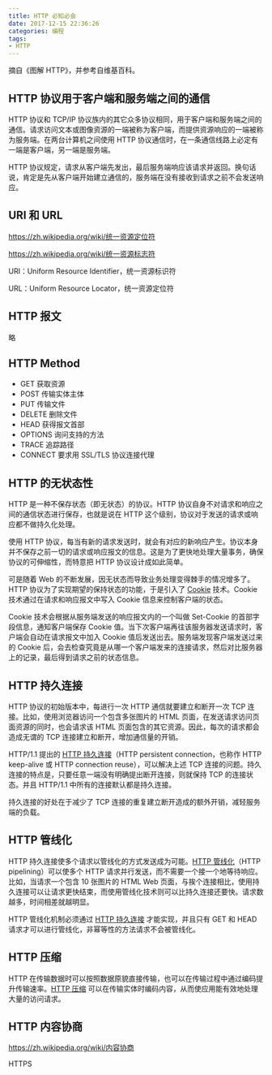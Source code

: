```yaml
---
title: HTTP 必知必会
date: 2017-12-15 22:36:26
categories: 编程
tags:
- HTTP
---
```

摘自《图解 HTTP》，并参考自维基百科。<!-- more -->

## HTTP 协议用于客户端和服务端之间的通信
HTTP 协议和 TCP/IP 协议族内的其它众多协议相同，用于客户端和服务端之间的通信。请求访问文本或图像资源的一端被称为客户端，而提供资源响应的一端被称为服务端。在两台计算机之间使用 HTTP 协议通信时，在一条通信线路上必定有一端是客户端，另一端是服务端。

HTTP 协议规定，请求从客户端先发出，最后服务端响应该请求并返回。换句话说，肯定是先从客户端开始建立通信的，服务端在没有接收到请求之前不会发送响应。

## URI 和 URL
https://zh.wikipedia.org/wiki/统一资源定位符

https://zh.wikipedia.org/wiki/统一资源标志符

URI：Uniform Resource Identifier，统一资源标识符

URL：Uniform Resource Locator，统一资源定位符

## HTTP 报文
略

## HTTP Method
- GET 获取资源
- POST 传输实体主体
- PUT 传输文件
- DELETE 删除文件
- HEAD 获得报文首部
- OPTIONS 询问支持的方法
- TRACE 追踪路径
- CONNECT 要求用 SSL/TLS 协议连接代理

## HTTP 的无状态性
HTTP 是一种不保存状态（即无状态）的协议。HTTP 协议自身不对请求和响应之间的通信状态进行保存，也就是说在 HTTP 这个级别，协议对于发送的请求或响应都不做持久化处理。

使用 HTTP 协议，每当有新的请求发送时，就会有对应的新响应产生。协议本身并不保存之前一切的请求或响应报文的信息。这是为了更快地处理大量事务，确保协议的可伸缩性，而特意把 HTTP 协议设计成如此简单。

可是随着 Web 的不断发展，因无状态而导致业务处理变得棘手的情况增多了。HTTP 协议为了实现期望的保持状态的功能，于是引入了 [Cookie](https://zh.wikipedia.org/wiki/Cookie) 技术。Cookie 技术通过在请求和响应报文中写入 Cookie 信息来控制客户端的状态。

Cookie 技术会根据从服务端发送的响应报文内的一个叫做 Set-Cookie 的首部字段信息，通知客户端保存 Cookie 值。当下次客户端再往该服务器发送请求时，客户端会自动在请求报文中加入 Cookie 值后发送出去。服务端发现客户端发送过来的 Cookie 后，会去检查究竟是从哪一个客户端发来的连接请求，然后对比服务器上的记录，最后得到请求之前的状态信息。

## HTTP 持久连接
HTTP 协议的初始版本中，每进行一次 HTTP 通信就要建立和断开一次 TCP 连接。比如，使用浏览器访问一个包含多张图片的 HTML 页面，在发送请求访问页面资源的同时，也会请求该 HTML 页面包含的其它资源。因此，每次的请求都会造成无谓的 TCP 连接建立和断开，增加通信量的开销。

HTTP/1.1 提出的 [HTTP 持久连接](https://zh.wikipedia.org/wiki/HTTP持久连接)（HTTP persistent connection，也称作 HTTP keep-alive 或 HTTP connection reuse），可以解决上述 TCP 连接的问题。持久连接的特点是，只要任意一端没有明确提出断开连接，则就保持 TCP 的连接状态。并且 HTTP/1.1 中所有的连接默认都是持久连接。

持久连接的好处在于减少了 TCP 连接的重复建立断开造成的额外开销，减轻服务端的负载。

## HTTP 管线化
HTTP 持久连接使多个请求以管线化的方式发送成为可能。[HTTP 管线化](https://zh.wikipedia.org/wiki/HTTP管线化)（HTTP pipelining）可以使多个 HTTP 请求并行发送，而不需要一个接一个地等待响应。比如，当请求一个包含 10 张图片的 HTML Web 页面，与挨个连接相比，使用持久连接可以让请求更快结束，而使用管线化技术则可以比持久连接还要快。请求数越多，时间相差就越明显。

HTTP 管线化机制必须通过 [HTTP 持久连接](#HTTP-持久连接) 才能实现，并且只有 GET 和 HEAD 请求才可以进行管线化，非幂等性的方法请求不会被管线化。

## HTTP 压缩
HTTP 在传输数据时可以按照数据原貌直接传输，也可以在传输过程中通过编码提升传输速率。[HTTP 压缩](https://zh.wikipedia.org/wiki/HTTP压缩) 可以在传输实体时编码内容，从而使应用能有效地处理大量的访问请求。

## HTTP 内容协商
https://zh.wikipedia.org/wiki/内容协商

HTTPS
